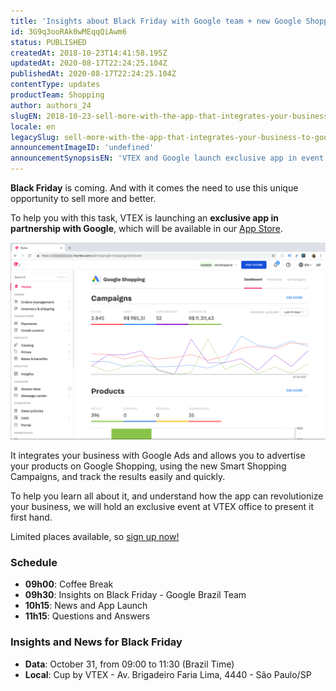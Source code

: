 ```yaml
---
title: 'Insights about Black Friday with Google team + new Google Shopping app launch'
id: 3G9q3ooRAk0wMEqqQiAwm6
status: PUBLISHED
createdAt: 2018-10-23T14:41:58.195Z
updatedAt: 2020-08-17T22:24:25.104Z
publishedAt: 2020-08-17T22:24:25.104Z
contentType: updates
productTeam: Shopping
author: authors_24
slugEN: 2018-10-23-sell-more-with-the-app-that-integrates-your-business-to-google-shopping
locale: en
legacySlug: sell-more-with-the-app-that-integrates-your-business-to-google-shopping
announcementImageID: 'undefined'
announcementSynopsisEN: 'VTEX and Google launch exclusive app in event on October 31st.'
---
```


__Black Friday__ is coming. And with it comes the need to use this unique opportunity to sell more and better.

To help you with this task, VTEX is launching an __exclusive app in partnership with Google__, which will be available in our [App Store](https://apps.vtex.com/vtex-google-shopping/p).

![Google Shopping App](https://raw.githubusercontent.com/vtexdocs/help-center-content/refs/heads/main/docs/en/announcements/2018/2018-10-23-sell-more-with-the-app-that-integrates-your-business-to-google-shopping_1.png)

It integrates your business with Google Ads and allows you to advertise your products on Google Shopping, using the new Smart Shopping Campaigns, and track the results easily and quickly.

To help you learn all about it, and understand how the app can revolutionize your business, we will hold an exclusive event at VTEX office to present it first hand.

Limited places available, so [sign up now!](https://www.sympla.com.br/insights-para-a-blackfriday-com-google__384944?utm_campaign=convite__insights_para_black_friday_-_vtex_e_google&utm_medium=announcements)

### Schedule
- __09h00__: Coffee Break
- __09h30__: Insights on Black Friday - Google Brazil Team
- __10h15__: News and App Launch
- __11h15__: Questions and Answers

### Insights and News for Black Friday
- __Data__: October 31, from 09:00 to 11:30 (Brazil Time)
- __Local__: Cup by VTEX - Av. Brigadeiro Faria Lima, 4440 - São Paulo/SP
